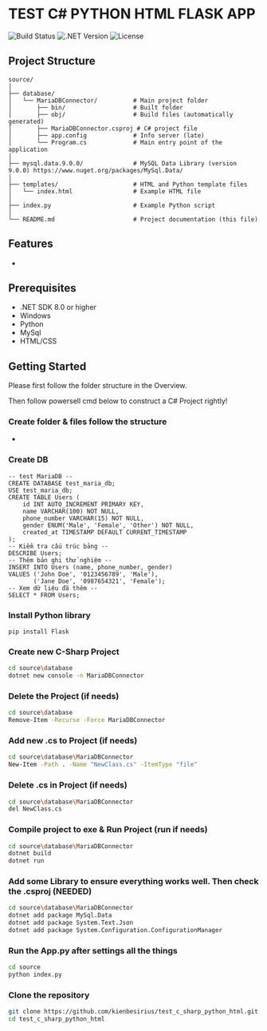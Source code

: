 # TEST C# PYTHON HTML FLASK APP

![Build Status](https://img.shields.io/badge/build-passing-brightgreen)
![.NET Version](https://img.shields.io/badge/.NET-8.0-blue)
![License](https://img.shields.io/badge/license-MIT-yellow)

## Project Structure
```
source/
│
├── database/
│   └── MariaDBConnector/          # Main project folder
│       ├── bin/                   # Built folder
│       ├── obj/                   # Build files (automatically generated)
│       ├── MariaDBConnector.csproj # C# project file
│       ├── app.config             # Info server (late)
│       └── Program.cs             # Main entry point of the application
│
├── mysql.data.9.0.0/              # MySQL Data Library (version 9.0.0) https://www.nuget.org/packages/MySql.Data/
│
├── templates/                     # HTML and Python template files
│   └── index.html                 # Example HTML file
│
├── index.py                       # Example Python script
│
└── README.md                      # Project documentation (this file)
```


## Features
- 

## Prerequisites
- .NET SDK 8.0 or higher
- Windows
- Python
- MySql
- HTML/CSS

## Getting Started

Please first follow the folder structure in the Overview. 

Then follow powersell cmd below to construct a C# Project rightly!

### Create folder & files follow the structure
- 
### Create DB
```
-- test MariaDB -- 
CREATE DATABASE test_maria_db;
USE test_maria_db;
CREATE TABLE Users (
    id INT AUTO_INCREMENT PRIMARY KEY,
    name VARCHAR(100) NOT NULL,
    phone_number VARCHAR(15) NOT NULL,
    gender ENUM('Male', 'Female', 'Other') NOT NULL,
    created_at TIMESTAMP DEFAULT CURRENT_TIMESTAMP
);
-- Kiểm tra cấu trúc bảng -- 
DESCRIBE Users;
-- Thêm bản ghi thử nghiệm --
INSERT INTO Users (name, phone_number, gender)
VALUES ('John Doe', '0123456789', 'Male'),
       ('Jane Doe', '0987654321', 'Female');
-- Xem dữ liệu đã thêm -- 
SELECT * FROM Users;
```
### Install Python library
```
pip install Flask
```

### Create new C-Sharp Project
```bash
cd source\database                      
dotnet new console -n MariaDBConnector  
```

### Delete the Project (if needs)
```bash
cd source\database  
Remove-Item -Recurse -Force MariaDBConnector  
``` 

### Add new .cs to Project (if needs)
```bash
cd source\database\MariaDBConnector
New-Item -Path . -Name "NewClass.cs" -ItemType "file"
```

### Delete .cs in Project (if needs)
```bash
cd source\database\MariaDBConnector
del NewClass.cs
```

### Compile project to exe & Run Project (run if needs)
```bash
cd source\database\MariaDBConnector
dotnet build
dotnet run
```

### Add some Library to ensure everything works well. Then check the .csproj (NEEDED)
```bash
cd source\database\MariaDBConnector
dotnet add package MySql.Data
dotnet add package System.Text.Json
dotnet add package System.Configuration.ConfigurationManager
```

### Run the App.py after settings all the things
```bash
cd source
python index.py
```
### Clone the repository
```bash
git clone https://github.com/kienbesirius/test_c_sharp_python_html.git
cd test_c_sharp_python_html
```
